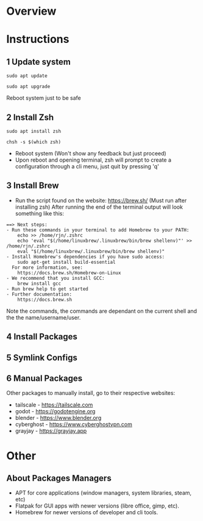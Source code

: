 # Overview
# Instructions
## 1 Update system
```
sudo apt update
```
```
sudo apt upgrade
```
Reboot system just to be safe
## 2 Install Zsh
```
sudo apt install zsh
```
```
chsh -s $(which zsh)
```
- Reboot system (Won't show any feedback but just proceed)
- Upon reboot and opening terminal, zsh will prompt to create a configuration through a cli menu, just quit by pressing 'q'
## 3 Install Brew
- Run the script found on the website: https://brew.sh/
(Must run after installing zsh) 
After running the end of the terminal output will look something like this:
```
==> Next steps:
- Run these commands in your terminal to add Homebrew to your PATH:
    echo >> /home/rjn/.zshrc
    echo 'eval "$(/home/linuxbrew/.linuxbrew/bin/brew shellenv)"' >> /home/rjn/.zshrc
    eval "$(/home/linuxbrew/.linuxbrew/bin/brew shellenv)"
- Install Homebrew's dependencies if you have sudo access:
    sudo apt-get install build-essential
  For more information, see:
    https://docs.brew.sh/Homebrew-on-Linux
- We recommend that you install GCC:
    brew install gcc
- Run brew help to get started
- Further documentation:
    https://docs.brew.sh
```
Note the commands, the commands are dependant on the current shell and the the name/username/user.
## 4 Install Packages
## 5 Symlink Configs
## 6 Manual Packages
Other packages to manually install, go to their respective websites:
- tailscale - https://tailscale.com
- godot - https://godotengine.org
- blender - https://www.blender.org
- cyberghost - https://www.cyberghostvpn.com
- grayjay - https://grayjay.app
# Other
## About Packages Managers
- APT for core applications (window managers, system libraries, steam, etc)
- Flatpak for GUI apps with newer versions (libre office, gimp, etc).
- Homebrew for newer versions of developer and cli tools.
